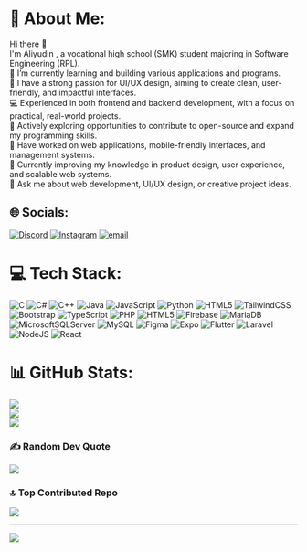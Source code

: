 # 💫 About Me:
Hi there 👋<br>I'm Aliyudin , a vocational high school (SMK) student majoring in Software Engineering (RPL).<br>🔭 I’m currently learning and building various applications and programs.<br>🎨 I have a strong passion for UI/UX design, aiming to create clean, user-friendly, and impactful interfaces.<br>💻 Experienced in both frontend and backend development, with a focus on practical, real-world projects.<br>🚀 Actively exploring opportunities to contribute to open-source and expand my programming skills.<br>📱 Have worked on web applications, mobile-friendly interfaces, and management systems.<br>🌱 Currently improving my knowledge in product design, user experience, and scalable web systems.<br>💬 Ask me about web development, UI/UX design, or creative project ideas.


## 🌐 Socials:
[![Discord](https://img.shields.io/badge/Discord-%237289DA.svg?logo=discord&logoColor=white)](https://discord.gg/https://discord.gg/6kDzFZyV) [![Instagram](https://img.shields.io/badge/Instagram-%23E4405F.svg?logo=Instagram&logoColor=white)](https://instagram.com/4alyudd_) [![email](https://img.shields.io/badge/Email-D14836?logo=gmail&logoColor=white)](mailto:aliyudinsaptari07@gmail.com) 

# 💻 Tech Stack:
![C](https://img.shields.io/badge/c-%2300599C.svg?style=for-the-badge&logo=c&logoColor=white) ![C#](https://img.shields.io/badge/c%23-%23239120.svg?style=for-the-badge&logo=csharp&logoColor=white) ![C++](https://img.shields.io/badge/c++-%2300599C.svg?style=for-the-badge&logo=c%2B%2B&logoColor=white) ![Java](https://img.shields.io/badge/java-%23ED8B00.svg?style=for-the-badge&logo=openjdk&logoColor=white) ![JavaScript](https://img.shields.io/badge/javascript-%23323330.svg?style=for-the-badge&logo=javascript&logoColor=%23F7DF1E) ![Python](https://img.shields.io/badge/python-3670A0?style=for-the-badge&logo=python&logoColor=ffdd54) ![HTML5](https://img.shields.io/badge/html5-%23E34F26.svg?style=for-the-badge&logo=html5&logoColor=white) ![TailwindCSS](https://img.shields.io/badge/tailwindcss-%2338B2AC.svg?style=for-the-badge&logo=tailwind-css&logoColor=white) ![Bootstrap](https://img.shields.io/badge/bootstrap-%238511FA.svg?style=for-the-badge&logo=bootstrap&logoColor=white) ![TypeScript](https://img.shields.io/badge/typescript-%23007ACC.svg?style=for-the-badge&logo=typescript&logoColor=white) ![PHP](https://img.shields.io/badge/php-%23777BB4.svg?style=for-the-badge&logo=php&logoColor=white) ![HTML5](https://img.shields.io/badge/html5-%23E34F26.svg?style=for-the-badge&logo=html5&logoColor=white) ![Firebase](https://img.shields.io/badge/firebase-a08021?style=for-the-badge&logo=firebase&logoColor=ffcd34) ![MariaDB](https://img.shields.io/badge/MariaDB-003545?style=for-the-badge&logo=mariadb&logoColor=white) ![MicrosoftSQLServer](https://img.shields.io/badge/Microsoft%20SQL%20Server-CC2927?style=for-the-badge&logo=microsoft%20sql%20server&logoColor=white) ![MySQL](https://img.shields.io/badge/mysql-4479A1.svg?style=for-the-badge&logo=mysql&logoColor=white) ![Figma](https://img.shields.io/badge/figma-%23F24E1E.svg?style=for-the-badge&logo=figma&logoColor=white) ![Expo](https://img.shields.io/badge/expo-1C1E24?style=for-the-badge&logo=expo&logoColor=#D04A37) ![Flutter](https://img.shields.io/badge/Flutter-%2302569B.svg?style=for-the-badge&logo=Flutter&logoColor=white) ![Laravel](https://img.shields.io/badge/laravel-%23FF2D20.svg?style=for-the-badge&logo=laravel&logoColor=white) ![NodeJS](https://img.shields.io/badge/node.js-6DA55F?style=for-the-badge&logo=node.js&logoColor=white) ![React](https://img.shields.io/badge/react-%2320232a.svg?style=for-the-badge&logo=react&logoColor=%2361DAFB)
# 📊 GitHub Stats:
![](https://github-readme-stats.vercel.app/api?username=aliyudindudu&theme=ambient_gradient&hide_border=false&include_all_commits=true&count_private=true)<br/>
![](https://nirzak-streak-stats.vercel.app/?user=aliyudindudu&theme=ambient_gradient&hide_border=false)<br/>
![](https://github-readme-stats.vercel.app/api/top-langs/?username=aliyudindudu&theme=ambient_gradient&hide_border=false&include_all_commits=true&count_private=true&layout=compact)

### ✍️ Random Dev Quote
![](https://quotes-github-readme.vercel.app/api?type=vetical&theme=radical)

### 🔝 Top Contributed Repo
![](https://github-contributor-stats.vercel.app/api?username=aliyudindudu&limit=5&theme=dark&combine_all_yearly_contributions=true)

---
[![](https://visitcount.itsvg.in/api?id=aliyudindudu&icon=0&color=13)](https://visitcount.itsvg.in)

<!-- Proudly created with GPRM ( https://gprm.itsvg.in ) -->
